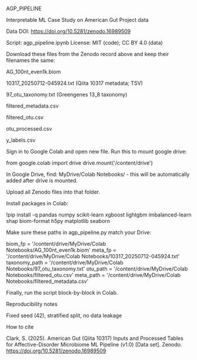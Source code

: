 AGP_PIPELINE

Interpretable ML Case Study on American Gut Project data

Data DOI: https://doi.org/10.5281/zenodo.16989509

Script: agp_pipeline.ipynb
License: MIT (code); CC BY 4.0 (data)



Download these files from the Zenodo record above and keep their filenames the same:

AG_100nt_even1k.biom

10317_20250712-045924.txt (Qiita 10317 metadata; TSV)

97_otu_taxonomy.txt (Greengenes 13_8 taxonomy)

filtered_metadata.csv

filtered_otu.csv

otu_processed.csv

y_labels.csv

Sign in to Google Colab and open new file.
Run this to mount google drive:

from google.colab import drive
drive.mount('/content/drive')

In Google Drive, find: MyDrive/Colab Notebooks/ - this will be automatically added after drive is mounted.

Upload all Zenodo files into that folder.

Install packages in Colab:

!pip install -q pandas numpy scikit-learn xgboost lightgbm imbalanced-learn shap biom-format h5py matplotlib seaborn


Make sure these paths in agp_pipeline.py match your Drive:

biom_fp = '/content/drive/MyDrive/Colab Notebooks/AG_100nt_even1k.biom'
meta_fp = '/content/drive/MyDrive/Colab Notebooks/10317_20250712-045924.txt'
taxonomy_path = '/content/drive/MyDrive/Colab Notebooks/97_otu_taxonomy.txt'
otu_path = '/content/drive/MyDrive/Colab Notebooks/filtered_otu.csv'
meta_path = '/content/drive/MyDrive/Colab Notebooks/filtered_metadata.csv'


Finally, run the script block-by-block in Colab.



Reproducibility notes

Fixed seed (42), stratified split, no data leakage

How to cite

Clark, S. (2025). American Gut (Qiita 10317) Inputs and Processed Tables for Affective-Disorder Microbiome ML Pipeline (v1.0) [Data set]. Zenodo. https://doi.org/10.5281/zenodo.16989509
